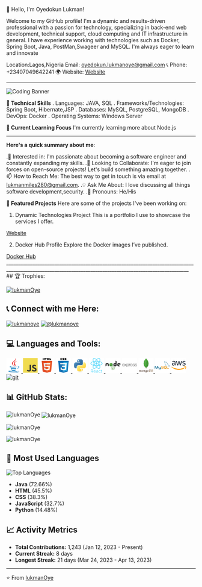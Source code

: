 👋 Hello, I'm Oyedokun Lukman! 


Welcome to my GitHub profile! I'm a dynamic and results-driven professional with a passion for technology, specializing in back-end web development, technical support, cloud computing and IT infrastructure in general. I have experience working with technologies such as Docker, Spring Boot, Java, PostMan,Swageer and MySQL. I'm always eager to learn and innovate

Location:Lagos,Nigeria
Email: oyedokun.lukmanoye@gmail.com
📞 Phone: +23407049642241
🌍 Website: <a href="https://lukmanoye.github.io/" target="_blank">Website</a>
__________________________________________________________________________________________________________________________________________________________

![Coding Banner](https://media.giphy.com/media/qgQUggAC3Pfv687qPC/giphy.gif)

**🚀 Technical Skills**
. Languages: JAVA, SQL
. Frameworks/Technologies: Spring Boot, Hibernate,JSP 
. Databases: MySQL, PostgreSQL, MongoDB
. DevOps: Docker
. Operating Systems:  Windows Server

**🌱 Current Learning Focus**
I'm currently learning more about Node.js


__________________________________________________________________________________________________________________________________________________________
**Here's a quick summary about me**:


.🚀 Interested in: I'm passionate about becoming a software engineer and constantly expanding my skills.
.🤝 Looking to Collaborate: I'm eager to join forces on open-source projects! Let's build something amazing together.
.📫 How to Reach Me: The best way to get in touch is via email at lukmanmiles280@gmail.com.
.💡 Ask Me About: I love discussing all things software development,security.
.📛 Pronouns: He/His

**📂 Featured Projects**
Here are some of the projects I've been working on:

1. Dynamic Technologies Project
This is a portfolio I use to showcase the services I offer.
<p><a href="https://lukmanoye.github.io/" target="_blank">Website</a></p>

2. Docker Hub Profile
Explore the Docker images I’ve published.
<p><a href="https://hub.docker.com/u/milesbrain" target="_blank">Docker Hub</a>
__________________________________________________________________________________________________________________________________________________________
## 🏆 Trophies:
<p align="left"> <a href="https://github.com/ryo-ma/github-profile-trophy"><img src="https://github-profile-trophy.vercel.app/?username=lukmanOye&theme=onedark" alt="lukmanOye" /></a> </p>

## 📞 Connect with me Here:
<p align="left">
<a href="https://linkedin.com/in/oyedokun-lukman-68a77b288" target="blank"><img align="center" src="https://raw.githubusercontent.com/rahuldkjain/github-profile-readme-generator/master/src/images/icons/Social/linked-in-alt.svg" alt="lukmanoye" height="30" width="40" /></a>
<a href="https://lukmanoye.github.io/" target="blank"><img align="center" src="https://raw.githubusercontent.com/rahuldkjain/github-profile-readme-generator/master/src/images/icons/Social/medium.svg" alt="@lukmanoye" height="30" width="40" /></a>

</p>

## 💻 Languages and Tools:
<p align="left"> 
  <a href="https://www.java.com" target="_blank" rel="noreferrer"> <img src="https://raw.githubusercontent.com/devicons/devicon/master/icons/java/java-original.svg" alt="java" width="40" height="40"/> </a> 
  <a href="https://developer.mozilla.org/en-US/docs/Web/JavaScript" target="_blank" rel="noreferrer"> <img src="https://raw.githubusercontent.com/devicons/devicon/master/icons/javascript/javascript-original.svg" alt="javascript" width="40" height="40"/> </a> 
  <a href="https://www.w3.org/html/" target="_blank" rel="noreferrer"> <img src="https://raw.githubusercontent.com/devicons/devicon/master/icons/html5/html5-original-wordmark.svg" alt="html5" width="40" height="40"/> </a> 
  <a href="https://www.w3schools.com/css/" target="_blank" rel="noreferrer"> <img src="https://raw.githubusercontent.com/devicons/devicon/master/icons/css3/css3-original-wordmark.svg" alt="css3" width="40" height="40"/> </a> 
  <a href="https://www.python.org" target="_blank" rel="noreferrer"> <img src="https://raw.githubusercontent.com/devicons/devicon/master/icons/python/python-original.svg" alt="python" width="40" height="40"/> </a> 
  <a href="https://reactjs.org/" target="_blank" rel="noreferrer"> <img src="https://raw.githubusercontent.com/devicons/devicon/master/icons/react/react-original-wordmark.svg" alt="react" width="40" height="40"/> </a> 
  <a href="https://nodejs.org" target="_blank" rel="noreferrer"> <img src="https://raw.githubusercontent.com/devicons/devicon/master/icons/nodejs/nodejs-original-wordmark.svg" alt="nodejs" width="40" height="40"/> </a> 
  <a href="https://expressjs.com" target="_blank" rel="noreferrer"> <img src="https://raw.githubusercontent.com/devicons/devicon/master/icons/express/express-original-wordmark.svg" alt="express" width="40" height="40"/> </a> 
  <a href="https://www.mongodb.com/" target="_blank" rel="noreferrer"> <img src="https://raw.githubusercontent.com/devicons/devicon/master/icons/mongodb/mongodb-original-wordmark.svg" alt="mongodb" width="40" height="40"/> </a> 
  <a href="https://www.mysql.com/" target="_blank" rel="noreferrer"> <img src="https://raw.githubusercontent.com/devicons/devicon/master/icons/mysql/mysql-original-wordmark.svg" alt="mysql" width="40" height="40"/> </a> 
  <a href="https://aws.amazon.com" target="_blank" rel="noreferrer"> <img src="https://raw.githubusercontent.com/devicons/devicon/master/icons/amazonwebservices/amazonwebservices-original-wordmark.svg" alt="aws" width="40" height="40"/> </a> 
  <a href="https://git-scm.com/" target="_blank" rel="noreferrer"> <img src="https://www.vectorlogo.zone/logos/git-scm/git-scm-icon.svg" alt="git" width="40" height="40"/> </a> 
</p>

## 📊 GitHub Stats:

<p><img align="left" src="https://github-readme-stats.vercel.app/api/top-langs?username=lukmanOye&show_icons=true&theme=radical&locale=en&layout=compact&hide=php,ruby" alt="lukmanOye" /></p>

<p>&nbsp;<img align="center" src="https://github-readme-stats.vercel.app/api?username=lukmanOye&show_icons=true&theme=radical&locale=en" alt="lukmanOye" /></p>

<p><img align="center" src="https://github-readme-streak-stats.herokuapp.com/?user=lukmanOye&theme=radical" alt="lukmanOye" /></p>

<p align="left"> <img src="https://komarev.com/ghpvc/?username=lukmanOye&label=Profile%20views&color=0e75b6&style=flat" alt="lukmanOye" /> </p>

## 🎯 Most Used Languages

![Top Languages](https://github-readme-stats.vercel.app/api/top-langs/?username=lukmanOye&layout=compact&theme=radical&hide_border=true&langs_count=6)

- **Java** (72.66%)
- **HTML** (45.5%)
- **CSS** (38.3%)
- **JavaScript** (32.7%)
- **Python** (14.48%)

## 📈 Activity Metrics

- **Total Contributions:** 1,243 (Jan 12, 2023 - Present)
- **Current Streak:** 8 days
- **Longest Streak:** 21 days (Mar 24, 2023 - Apr 13, 2023)

---

⭐️ From [lukmanOye](https://github.com/lukmanOye)
